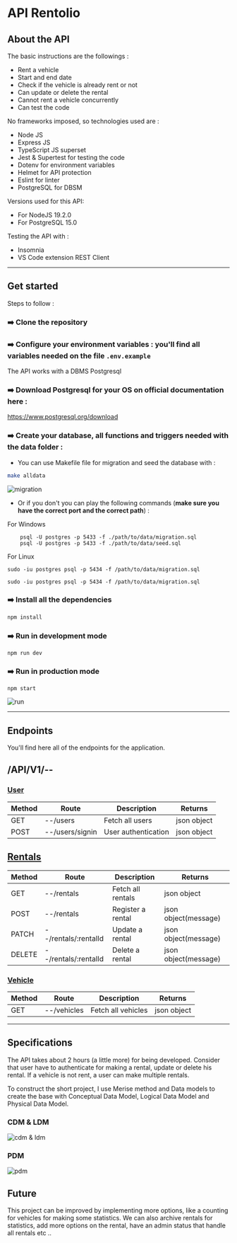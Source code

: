# API Rentolio

## About the API

The basic instructions are the followings :

- Rent a vehicle
- Start and end date
- Check if the vehicle is already rent or not
- Can update or delete the rental
- Cannot rent a vehicle concurrently
- Can test the code

No frameworks imposed, so technologies used are :
- Node JS
- Express JS
- TypeScript JS superset
- Jest & Supertest for testing the code
- Dotenv for environment variables
- Helmet for API protection
- Eslint for linter
- PostgreSQL for DBSM


Versions used for this API:

- For NodeJS 19.2.0
- For PostgreSQL 15.0

Testing the API with : 
- Insomnia
- VS Code extension REST Client

---

## Get started

Steps to follow :

### ➡️ Clone the repository

### ➡️ Configure your environment variables : you'll find all variables needed on the file `.env.example`

The API works with a DBMS Postgresql

### ➡️ Download Postgresql for your OS on official documentation here :

https://www.postgresql.org/download

### ➡️ Create your database, all functions and triggers needed with the data folder :

- You can use Makefile file for migration and seed the database with :

```sh
make alldata
```

![migration](./__docs__/migration.gif)

- Or if you don't you can play the following commands (**make sure you have the correct port and the correct path**) :

For Windows

```
    psql -U postgres -p 5433 -f ./path/to/data/migration.sql
    psql -U postgres -p 5433 -f ./path/to/data/seed.sql
```

For Linux

```
sudo -iu postgres psql -p 5434 -f /path/to/data/migration.sql

sudo -iu postgres psql -p 5434 -f /path/to/data/migration.sql
```

### ➡️ Install all the dependencies

```sh
npm install
```

### ➡️ Run in development mode

```
npm run dev
```

### ➡️ Run in production mode

```
npm start
```

![run](./__docs__/run.gif)

---

## Endpoints

You'll find here all of the endpoints for the application.

## /API/V1/--

### <u>User</u>

| Method | Route           | Description         | Returns     |
| ------ | --------------- | ------------------- | ----------- |
| GET    | --/users        | Fetch all users     | json object |
| POST   | --/users/signin | User authentication | json object |

## <u>Rentals</u>

| Method | Route                | Description       | Returns              |
| ------ | -------------------- | ----------------- | -------------------- |
| GET    | --/rentals           | Fetch all rentals | json object          |
| POST   | --/rentals           | Register a rental | json object(message) |
| PATCH  | --/rentals/:rentalId | Update a rental   | json object(message) |
| DELETE | --/rentals/:rentalId | Delete a rental   | json object(message) |

### <u>Vehicle</u>

| Method | Route       | Description        | Returns     |
| ------ | ----------- | ------------------ | ----------- |
| GET    | --/vehicles | Fetch all vehicles | json object |

---

## Specifications

The API takes about 2 hours (a little more) for being developed.
Consider that user have to authenticate for making a rental, update or delete his rental.
If a vehicle is not rent, a user can make multiple rentals.

To construct the short project, I use Merise method and Data models to create the base with Conceptual Data Model, Logical Data Model and Physical Data Model.

### CDM & LDM

![cdm & ldm](./__docs__/MCD-MLD-merise.png)

### PDM

![pdm](./__docs__/MPD.png)

## Future

This project can be improved by implementing more options, like a counting for vehicles for making some statistics.
We can also archive rentals for statistics, add more options on the rental, have an admin status that handle all rentals etc .. 